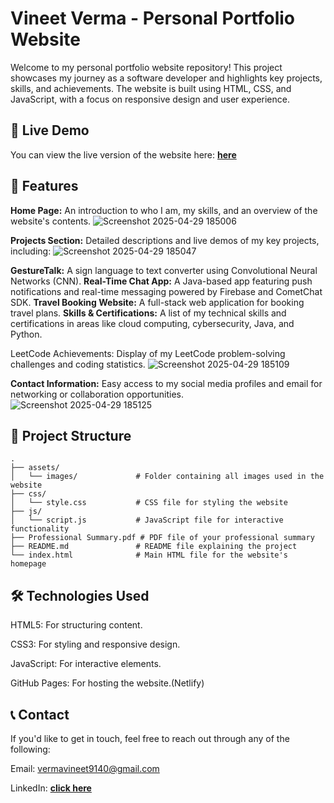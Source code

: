 # Vineet Verma - Personal Portfolio Website
Welcome to my personal portfolio website repository! This project showcases my journey as a software developer and highlights key projects, skills, and achievements. The website is built using HTML, CSS, and JavaScript, with a focus on responsive design and user experience.

## 🔗 Live Demo
You can view the live version of the website here: [**here**](https://vineetvermaportfolio.netlify.app/)

## 🌟 Features
**Home Page:** An introduction to who I am, my skills, and an overview of the website's contents.
![Screenshot 2025-04-29 185006](https://github.com/user-attachments/assets/1c849da0-d74a-4965-b8cd-52eca3279526)


**Projects Section:** Detailed descriptions and live demos of my key projects, including:
![Screenshot 2025-04-29 185047](https://github.com/user-attachments/assets/2553d49f-e886-4423-b476-e0c88ed2b5b7)

**GestureTalk:** A sign language to text converter using Convolutional Neural Networks (CNN).
**Real-Time Chat App:** A Java-based app featuring push notifications and real-time messaging powered by Firebase and CometChat SDK.
**Travel Booking Website:** A full-stack web application for booking travel plans.
**Skills & Certifications:** A list of my technical skills and certifications in areas like cloud computing, cybersecurity, Java, and Python.



LeetCode Achievements: Display of my LeetCode problem-solving challenges and coding statistics.
![Screenshot 2025-04-29 185109](https://github.com/user-attachments/assets/7def90b7-8f8d-4fc7-ba8c-22e63b82bae3)


**Contact Information:** Easy access to my social media profiles and email for networking or collaboration opportunities.
![Screenshot 2025-04-29 185125](https://github.com/user-attachments/assets/5f6ba0d3-6dcf-4cee-9699-f6244f81cc75)


## 📁 Project Structure
```plaintext
.
├── assets/
│   └── images/             # Folder containing all images used in the website
├── css/
│   └── style.css           # CSS file for styling the website
├── js/
│   └── script.js           # JavaScript file for interactive functionality
├── Professional Summary.pdf # PDF file of your professional summary
├── README.md               # README file explaining the project
└── index.html              # Main HTML file for the website's homepage
```
## 🛠️ Technologies Used
HTML5: For structuring content.

CSS3: For styling and responsive design.

JavaScript: For interactive elements.

GitHub Pages: For hosting the website.(Netlify)

## 📞 Contact
If you'd like to get in touch, feel free to reach out through any of the following:

Email: vermavineet9140@gmail.com

LinkedIn: [**click here**](https://www.linkedin.com/in/vineetvermacode/)

